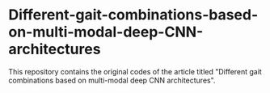# Different-gait-combinations-based-on-multi-modal-deep-CNN-architectures
This repository contains the original codes of the article titled "Different gait combinations based on multi-modal deep CNN architectures".
